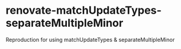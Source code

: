 # renovate-matchUpdateTypes-separateMultipleMinor
Reproduction for using matchUpdateTypes &amp; separateMultipleMinor
